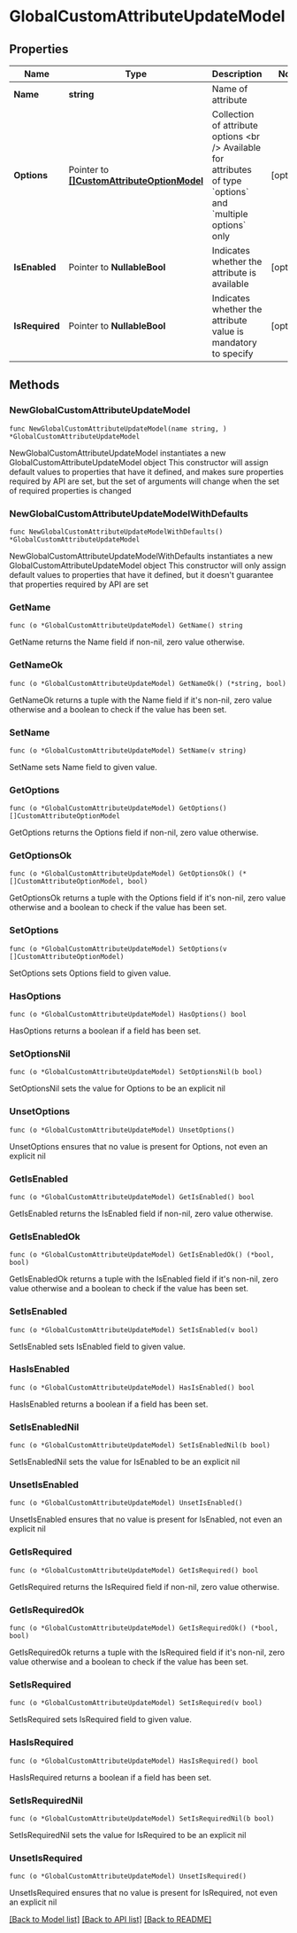# GlobalCustomAttributeUpdateModel

## Properties

Name | Type | Description | Notes
------------ | ------------- | ------------- | -------------
**Name** | **string** | Name of attribute | 
**Options** | Pointer to [**[]CustomAttributeOptionModel**](CustomAttributeOptionModel.md) | Collection of attribute options  &lt;br /&gt;  Available for attributes of type &#x60;options&#x60; and &#x60;multiple options&#x60; only | [optional] 
**IsEnabled** | Pointer to **NullableBool** | Indicates whether the attribute is available | [optional] 
**IsRequired** | Pointer to **NullableBool** | Indicates whether the attribute value is mandatory to specify | [optional] 

## Methods

### NewGlobalCustomAttributeUpdateModel

`func NewGlobalCustomAttributeUpdateModel(name string, ) *GlobalCustomAttributeUpdateModel`

NewGlobalCustomAttributeUpdateModel instantiates a new GlobalCustomAttributeUpdateModel object
This constructor will assign default values to properties that have it defined,
and makes sure properties required by API are set, but the set of arguments
will change when the set of required properties is changed

### NewGlobalCustomAttributeUpdateModelWithDefaults

`func NewGlobalCustomAttributeUpdateModelWithDefaults() *GlobalCustomAttributeUpdateModel`

NewGlobalCustomAttributeUpdateModelWithDefaults instantiates a new GlobalCustomAttributeUpdateModel object
This constructor will only assign default values to properties that have it defined,
but it doesn't guarantee that properties required by API are set

### GetName

`func (o *GlobalCustomAttributeUpdateModel) GetName() string`

GetName returns the Name field if non-nil, zero value otherwise.

### GetNameOk

`func (o *GlobalCustomAttributeUpdateModel) GetNameOk() (*string, bool)`

GetNameOk returns a tuple with the Name field if it's non-nil, zero value otherwise
and a boolean to check if the value has been set.

### SetName

`func (o *GlobalCustomAttributeUpdateModel) SetName(v string)`

SetName sets Name field to given value.


### GetOptions

`func (o *GlobalCustomAttributeUpdateModel) GetOptions() []CustomAttributeOptionModel`

GetOptions returns the Options field if non-nil, zero value otherwise.

### GetOptionsOk

`func (o *GlobalCustomAttributeUpdateModel) GetOptionsOk() (*[]CustomAttributeOptionModel, bool)`

GetOptionsOk returns a tuple with the Options field if it's non-nil, zero value otherwise
and a boolean to check if the value has been set.

### SetOptions

`func (o *GlobalCustomAttributeUpdateModel) SetOptions(v []CustomAttributeOptionModel)`

SetOptions sets Options field to given value.

### HasOptions

`func (o *GlobalCustomAttributeUpdateModel) HasOptions() bool`

HasOptions returns a boolean if a field has been set.

### SetOptionsNil

`func (o *GlobalCustomAttributeUpdateModel) SetOptionsNil(b bool)`

 SetOptionsNil sets the value for Options to be an explicit nil

### UnsetOptions
`func (o *GlobalCustomAttributeUpdateModel) UnsetOptions()`

UnsetOptions ensures that no value is present for Options, not even an explicit nil
### GetIsEnabled

`func (o *GlobalCustomAttributeUpdateModel) GetIsEnabled() bool`

GetIsEnabled returns the IsEnabled field if non-nil, zero value otherwise.

### GetIsEnabledOk

`func (o *GlobalCustomAttributeUpdateModel) GetIsEnabledOk() (*bool, bool)`

GetIsEnabledOk returns a tuple with the IsEnabled field if it's non-nil, zero value otherwise
and a boolean to check if the value has been set.

### SetIsEnabled

`func (o *GlobalCustomAttributeUpdateModel) SetIsEnabled(v bool)`

SetIsEnabled sets IsEnabled field to given value.

### HasIsEnabled

`func (o *GlobalCustomAttributeUpdateModel) HasIsEnabled() bool`

HasIsEnabled returns a boolean if a field has been set.

### SetIsEnabledNil

`func (o *GlobalCustomAttributeUpdateModel) SetIsEnabledNil(b bool)`

 SetIsEnabledNil sets the value for IsEnabled to be an explicit nil

### UnsetIsEnabled
`func (o *GlobalCustomAttributeUpdateModel) UnsetIsEnabled()`

UnsetIsEnabled ensures that no value is present for IsEnabled, not even an explicit nil
### GetIsRequired

`func (o *GlobalCustomAttributeUpdateModel) GetIsRequired() bool`

GetIsRequired returns the IsRequired field if non-nil, zero value otherwise.

### GetIsRequiredOk

`func (o *GlobalCustomAttributeUpdateModel) GetIsRequiredOk() (*bool, bool)`

GetIsRequiredOk returns a tuple with the IsRequired field if it's non-nil, zero value otherwise
and a boolean to check if the value has been set.

### SetIsRequired

`func (o *GlobalCustomAttributeUpdateModel) SetIsRequired(v bool)`

SetIsRequired sets IsRequired field to given value.

### HasIsRequired

`func (o *GlobalCustomAttributeUpdateModel) HasIsRequired() bool`

HasIsRequired returns a boolean if a field has been set.

### SetIsRequiredNil

`func (o *GlobalCustomAttributeUpdateModel) SetIsRequiredNil(b bool)`

 SetIsRequiredNil sets the value for IsRequired to be an explicit nil

### UnsetIsRequired
`func (o *GlobalCustomAttributeUpdateModel) UnsetIsRequired()`

UnsetIsRequired ensures that no value is present for IsRequired, not even an explicit nil

[[Back to Model list]](../README.md#documentation-for-models) [[Back to API list]](../README.md#documentation-for-api-endpoints) [[Back to README]](../README.md)


